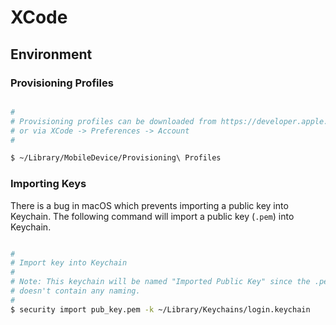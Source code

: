 # XCode

## Environment

### Provisioning Profiles

```bash

#
# Provisioning profiles can be downloaded from https://developer.apple.com
# or via XCode -> Preferences -> Account
#

$ ~/Library/MobileDevice/Provisioning\ Profiles

```

### Importing Keys

There is a bug in macOS which prevents importing a public key into Keychain. The following command will import a public key (`.pem`) into Keychain.

```bash

#
# Import key into Keychain
#
# Note: This keychain will be named "Imported Public Key" since the .pem
# doesn't contain any naming.
#
$ security import pub_key.pem -k ~/Library/Keychains/login.keychain


```